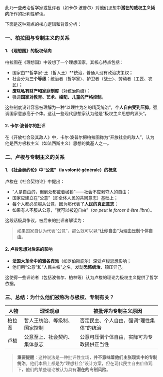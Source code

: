 
此乃一些政治哲学家或批评者（如卡尔·波普尔）对他们思想中**潜在的威权主义倾向**所作的批判性解读。

下面是这种观点的核心逻辑和背景分析：

### 一、柏拉图与专制主义的关系

#### 1. 《理想国》的极权倾向

柏拉图在《理想国》中设想了一个理想国家，其核心特点包括：

* 国家由\*\*哲学家-王（哲人王）\*\*统治，普通人没有政治决策权；
* 社会分为**三个等级**：统治者（哲学家）、护卫者（战士）、劳动者（工匠、农民）；
* **废除私有财产和家庭制度**（对统治阶级）；
* 强调**国家对教育、艺术、婚配、儿童的严格控制**。

这些制度设计容易被理解为一种“以理性为名的精英统治”，**个人自由受到压抑**，强调国家意志高于个体。这让一些现代思想家认为他是“极权主义思想的源头”。

#### 2. 卡尔·波普尔的批评

在《开放社会及其敌人》中，卡尔·波普尔把柏拉图称为“开放社会的敌人”，认为他是西方极权主义（如法西斯主义）思想的奠基人之一。

### 二、卢梭与专制主义的关系

#### 1. 《社会契约论》中“公意”（la volonté générale）的概念

卢梭在《社会契约论》中提出：

* “人是自由的，但到处都戴着枷锁”——社会不应剥夺人的自由；
* 国家应建立在“公意”（即全体人民的共同意志）基础上；
* 每个人都必须服从公意，因为那代表了**人民的真正意志**；
* 如果有人不服从公意，“就可以被迫自由”（*on peut le forcer à être libre*）。

这段话极具争议，被后来的批评者解读为：

> 如果国家自认为代表“公意”，那么就可以**以“让你自由”为理由压制个体自由**。

#### 2. 卢梭思想对后来的影响

* **法国大革命中的雅各宾派**（如罗伯斯庇尔）深受卢梭思想影响；
* 他们用“公意”和“人民主权”之名，发动**恐怖统治**，镇压异己。

这使得一些评论者（包括波普尔、柏林等）认为卢梭的理论为极权主义提供了哲学依据。

### 三、总结：为什么他们被称为与极权、专制有关？

| 人物  | 理论观点           | 被批评为专制主义原因            |
| --- | -------------- | --------------------- |
| 柏拉图 | 哲人王统治、等级制、国家控制 | 否定民主、个人自由，强调“理性集体”的统治 |
| 卢梭  | 公意至上、社会契约、集体意志 | 公意可压倒个体自由，实际可为专政提供正当性 |

> **重要提醒**：这种说法是一种批评性立场，**并不意味着他们主张现实中的专制统治**。他们本质上都是为“理想社会”设计方案，但在现代民主自由价值观下，他们的某些理论被认为具有**潜在的专制风险**。
